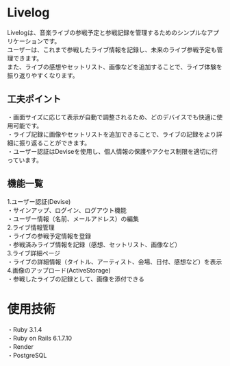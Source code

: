 # Livelog
Livelogは、音楽ライブの参戦予定と参戦記録を管理するためのシンプルなアプリケーションです。  
ユーザーは、これまで参戦したライブ情報を記録し、未来のライブ参戦予定も管理できます。  
また、ライブの感想やセットリスト、画像などを追加することで、ライブ体験を振り返りやすくなります。

## 工夫ポイント
・画面サイズに応じて表示が自動で調整されるため、どのデバイスでも快適に使用可能です。  
・ライブ記録に画像やセットリストを追加できることで、ライブの記録をより詳細に振り返ることができます。  
・ユーザー認証はDeviseを使用し、個人情報の保護やアクセス制限を適切に行っています。

## 機能一覧
1.ユーザー認証(Devise)  
・サインアップ、ログイン、ログアウト機能  
・ユーザー情報（名前、メールアドレス）の編集  
2.ライブ情報管理  
・ライブの参戦予定情報を登録  
・参戦済みライブ情報を記録（感想、セットリスト、画像など）  
3.ライブ詳細ページ  
・ライブの詳細情報（タイトル、アーティスト、会場、日付、感想など）を表示  
4.画像のアップロード(ActiveStorage)  
・参戦したライブの記録として、画像を添付できる  

# 使用技術
・Ruby 3.1.4  
・Ruby on Rails 6.1.7.10     
・Render  
・PostgreSQL  
